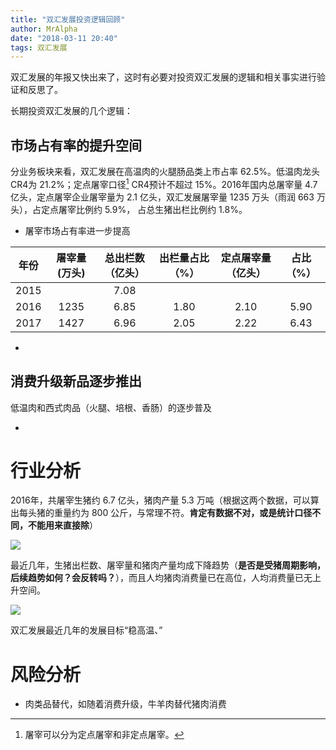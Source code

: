 ```yaml
---
title: "双汇发展投资逻辑回顾"
author: MrAlpha
date: "2018-03-11 20:40"
tags: 双汇发展
---
```


双汇发展的年报又快出来了，这时有必要对投资双汇发展的逻辑和相关事实进行验证和反思了。

长期投资双汇发展的几个逻辑：

## 市场占有率的提升空间

分业务板块来看，双汇发展在高温肉的火腿肠品类上市占率 62.5%。低温肉龙头CR4为 21.2%；定点屠宰口径[^1] CR4预计不超过 15%。2016年国内总屠宰量 4.7 亿头，定点屠宰企业屠宰量为 2.1 亿头，双汇发展屠宰量 1235 万头（雨润 663 万头），占定点屠宰比例约 5.9%， 占总生猪出栏比例约 1.8%。

- 屠宰市场占有率进一步提高

| 年份 | 屠宰量(万头) | 总出栏数（亿头） | 出栏量占比（%） | 定点屠宰量（亿头） | 占比（%） |
| ---- |:------------:|:----------------:|:---------------:|:------------------:|:---------:|
| 2015 |              |       7.08       |                 |                    |           |
| 2016 |     1235     |       6.85       |      1.80       |        2.10        |   5.90    |
| 2017 |     1427     |       6.96       |      2.05       |        2.22        |   6.43    |

-
## 消费升级新品逐步推出

  低温肉和西式肉品（火腿、培根、香肠）的逐步普及

-
[^1]: 屠宰可以分为定点屠宰和非定点屠宰。

# 行业分析

2016年，共屠宰生猪约 6.7 亿头，猪肉产量 5.3 万吨（根据这两个数据，可以算出每头猪的重量约为 800 公斤，与常理不符。**肯定有数据不对，或是统计口径不同，不能用来直接除**）

![](http://7xonmk.com1.z0.glb.clouddn.com/2018-03-11_21-32-36.png)

最近几年，生猪出栏数、屠宰量和猪肉产量均成下降趋势（**是否是受猪周期影响，后续趋势如何？会反转吗？**），而且人均猪肉消费量已在高位，人均消费量已无上升空间。

![](http://7xonmk.com1.z0.glb.clouddn.com/2018-03-11_21-34-05.png)

双汇发展最近几年的发展目标“稳高温、”


# 风险分析

- 肉类品替代，如随着消费升级，牛羊肉替代猪肉消费
